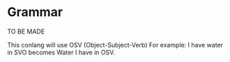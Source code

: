 # Grammar
TO BE MADE

This conlang will use OSV (Object-Subject-Verb)
For example:
I have water in SVO becomes Water I have in OSV.